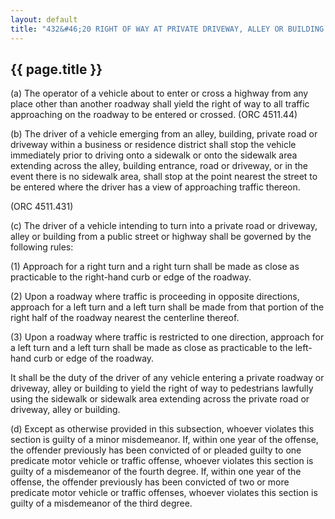 ---
layout: default 
title: "432&#46;20 RIGHT OF WAY AT PRIVATE DRIVEWAY, ALLEY OR BUILDING."---

{{ page.title }}
----------------

​(a) The operator of a vehicle about to enter or cross a highway from
any place other than another roadway shall yield the right of way to all
traffic approaching on the roadway to be entered or crossed. (ORC
4511.44)

​(b) The driver of a vehicle emerging from an alley, building, private
road or driveway within a business or residence district shall stop the
vehicle immediately prior to driving onto a sidewalk or onto the
sidewalk area extending across the alley, building entrance, road or
driveway, or in the event there is no sidewalk area, shall stop at the
point nearest the street to be entered where the driver has a view of
approaching traffic thereon.

(ORC 4511.431)

​(c) The driver of a vehicle intending to turn into a private road or
driveway, alley or building from a public street or highway shall be
governed by the following rules:

​(1) Approach for a right turn and a right turn shall be made as close
as practicable to the right-hand curb or edge of the roadway.

​(2) Upon a roadway where traffic is proceeding in opposite directions,
approach for a left turn and a left turn shall be made from that portion
of the right half of the roadway nearest the centerline thereof.

​(3) Upon a roadway where traffic is restricted to one direction,
approach for a left turn and a left turn shall be made as close as
practicable to the left- hand curb or edge of the roadway.

It shall be the duty of the driver of any vehicle entering a private
roadway or driveway, alley or building to yield the right of way to
pedestrians lawfully using the sidewalk or sidewalk area extending
across the private road or driveway, alley or building.

​(d) Except as otherwise provided in this subsection, whoever violates
this section is guilty of a minor misdemeanor. If, within one year of
the offense, the offender previously has been convicted of or pleaded
guilty to one predicate motor vehicle or traffic offense, whoever
violates this section is guilty of a misdemeanor of the fourth degree.
If, within one year of the offense, the offender previously has been
convicted of two or more predicate motor vehicle or traffic offenses,
whoever violates this section is guilty of a misdemeanor of the third
degree.
